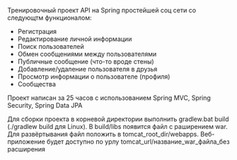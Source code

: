 Тренировочный проект API на Spring простейшей соц сети со следующтм функционалом:
+ Регистрация
+ Редактирование личной информации
+ Поиск пользователей
+ Обмен сообщениями между пользователями
+ Публичные сообщение (что-то вроде стены)
+ Добавление/удаление пользователя в друзья
+ Просмотр информации о пользователе (профиля)
+ Сообщества

Проект написан за 25 часов с использованием Spring MVC, Spring Security, Spring Data JPA

Для сборки проекта в корневой директории выполнить gradlew.bat build (./gradlew build для Linux). В build/libs появится файл с раширением war.
Для развёртывания файл положить в tomcat_root_dir/webapps. 
Веб-приложение будет доступно по урлу tomcat_url/название_war_файла_без расширения
